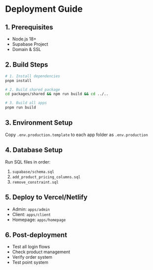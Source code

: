 # Deployment Guide

## 1. Prerequisites
- Node.js 18+
- Supabase Project
- Domain & SSL

## 2. Build Steps
```bash
# 1. Install dependencies
pnpm install

# 2. Build shared package
cd packages/shared && npm run build && cd ../..

# 3. Build all apps
pnpm run build
```

## 3. Environment Setup
Copy `.env.production.template` to each app folder as `.env.production`

## 4. Database Setup
Run SQL files in order:
1. `supabase/schema.sql`
2. `add_product_pricing_columns.sql`
3. `remove_constraint.sql`

## 5. Deploy to Vercel/Netlify
- Admin: `apps/admin`
- Client: `apps/client`
- Homepage: `apps/homepage`

## 6. Post-deployment
- Test all login flows
- Check product management
- Verify order system
- Test point system